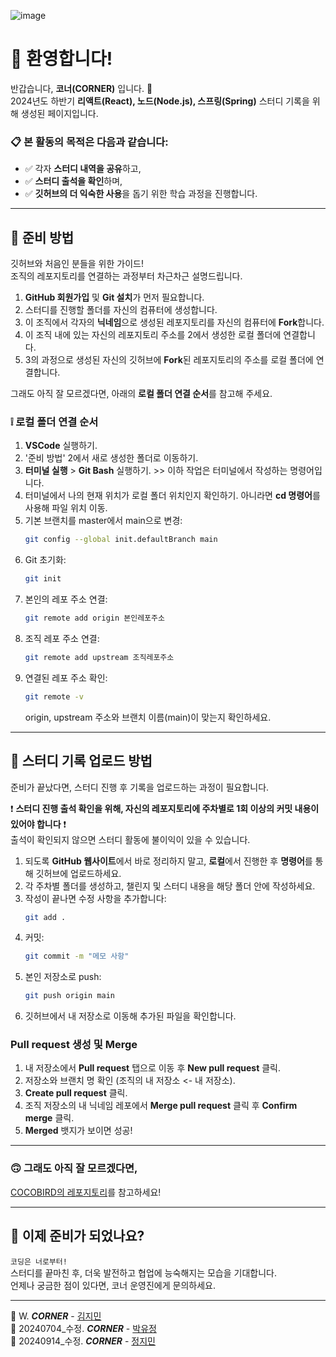 ![image](https://github.com/user-attachments/assets/de028d12-13c1-4df0-a76b-d08a066b4d75)

# 🌟 환영합니다!  
반갑습니다, **코너(CORNER)** 입니다. 🙌  
2024년도 하반기 **리액트(React), 노드(Node.js), 스프링(Spring)** 스터디 기록을 위해 생성된 페이지입니다.

### 📋 본 활동의 목적은 다음과 같습니다:
- ✅ 각자 **스터디 내역을 공유**하고,
- ✅ **스터디 출석을 확인**하며,
- ✅ **깃허브의 더 익숙한 사용**을 돕기 위한 학습 과정을 진행합니다.

---

## 🤔 준비 방법  
깃허브와 처음인 분들을 위한 가이드!  
조직의 레포지토리를 연결하는 과정부터 차근차근 설명드립니다.

1. **GitHub 회원가입** 및 **Git 설치**가 먼저 필요합니다.
2. 스터디를 진행할 폴더를 자신의 컴퓨터에 생성합니다.
3. 이 조직에서 각자의 **닉네임**으로 생성된 레포지토리를 자신의 컴퓨터에 **Fork**합니다.
4. 이 조직 내에 있는 자신의 레포지토리 주소를 2에서 생성한 로컬 폴더에 연결합니다.
5. 3의 과정으로 생성된 자신의 깃허브에 **Fork**된 레포지토리의 주소를 로컬 폴더에 연결합니다.

그래도 아직 잘 모르겠다면, 아래의 **로컬 폴더 연결 순서**를 참고해 주세요.

### ❕ 로컬 폴더 연결 순서
1. **VSCode** 실행하기.
2. '준비 방법' 2에서 새로 생성한 폴더로 이동하기.
3. **터미널 실행** > **Git Bash** 실행하기. >> 이하 작업은 터미널에서 작성하는 명령어입니다.
4. 터미널에서 나의 현재 위치가 로컬 폴더 위치인지 확인하기. 아니라면 **cd 명령어**를 사용해 파일 위치 이동.
5. 기본 브랜치를 master에서 main으로 변경:
    ```bash
    git config --global init.defaultBranch main
    ```
6. Git 초기화:
    ```bash
    git init
    ```
7. 본인의 레포 주소 연결:
    ```bash
    git remote add origin 본인레포주소
    ```
8. 조직 레포 주소 연결:
    ```bash
    git remote add upstream 조직레포주소
    ```
9. 연결된 레포 주소 확인:
    ```bash
    git remote -v
    ```
    origin, upstream 주소와 브랜치 이름(main)이 맞는지 확인하세요.

---

## 🤗 스터디 기록 업로드 방법
준비가 끝났다면, 스터디 진행 후 기록을 업로드하는 과정이 필요합니다.

❗ **스터디 진행 출석 확인을 위해, 자신의 레포지토리에 주차별로 1회 이상의 커밋 내용이 있어야 합니다** ❗  
출석이 확인되지 않으면 스터디 활동에 불이익이 있을 수 있습니다.

1. 되도록 **GitHub 웹사이트**에서 바로 정리하지 말고, **로컬**에서 진행한 후 **명령어**를 통해 깃허브에 업로드하세요.
2. 각 주차별 폴더를 생성하고, 챌린지 및 스터디 내용을 해당 폴더 안에 작성하세요.
3. 작성이 끝나면 수정 사항을 추가합니다:
    ```bash
    git add .
    ```
4. 커밋:
    ```bash
    git commit -m "메모 사항"
    ```
5. 본인 저장소로 push:
    ```bash
    git push origin main
    ```
6. 깃허브에서 내 저장소로 이동해 추가된 파일을 확인합니다.

### **Pull request 생성 및 Merge**
1. 내 저장소에서 **Pull request** 탭으로 이동 후 **New pull request** 클릭.
2. 저장소와 브랜치 명 확인 (조직의 내 저장소 <- 내 저장소).
3. **Create pull request** 클릭.
4. 조직 저장소의 내 닉네임 레포에서 **Merge pull request** 클릭 후 **Confirm merge** 클릭.
5. **Merged** 뱃지가 보이면 성공!

---

### 🙃 그래도 아직 잘 모르겠다면, 
[COCOBIRD의 레포지토리](https://github.com/DS-Corner-Study-2024/COCOBIRD/tree/main)를 참고하세요!

---

## 🚀 이제 준비가 되었나요? 
```코딩은 너로부터!```  
스터디를 끝마친 후, 더욱 발전하고 협업에 능숙해지는 모습을 기대합니다.  
언제나 궁금한 점이 있다면, 코너 운영진에게 문의하세요.

---

🧡 W. _**CORNER**_ - [김지민](https://github.com/jimin-ni)  
🧡 20240704_수정. _**CORNER**_ - [박유정](https://github.com/qkrdbwjd)  
🧡 20240914_수정. _**CORNER**_ - [정지민](https://github.com/sunflwwer)
